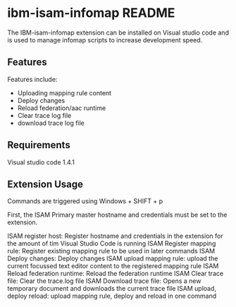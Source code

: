 # ibm-isam-infomap README

The IBM-isam-infomap extension can be installed on Visual studio code and is used to manage infomap scripts to increase development speed. 

## Features

Features include:
- Uploading mapping rule content
- Deploy changes
- Reload federation/aac runtime
- Clear trace log file
- download trace log file


## Requirements

Visual studio code 1.4.1

## Extension Usage

Commands are triggered using Windows + SHIFT + p

First, the ISAM Primary master hostname and credentials must be set to the extension.

ISAM register host:
Register hostname and credentials in the extension for the amount of tim Visual Studio Code is running
ISAM Register mapping rule:
Register existing mapping rule to be used in later commands
ISAM Deploy changes:
Deploy changes
ISAM upload mapping rule:
upload the current focussed text editor content to the registered mapping rule
ISAM Reload federation runtime:
Reload the federation runtime
ISAM Clear trace file:
Clear the trace.log file
ISAM Download trace file:
Opens a new temporary document and downloads the current trace file
ISAM upload, deploy reload:
upload mapping rule, deploy and reload in one command
